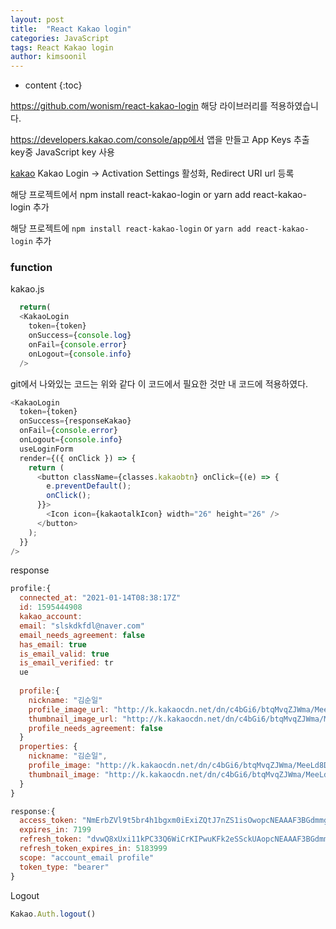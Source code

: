 ```yaml
---
layout: post
title:  "React Kakao login"
categories: JavaScript
tags: React Kakao login
author: kimsoonil
---
```


* content
{:toc}

 https://github.com/wonism/react-kakao-login 해당 라이브러리를 적용하였습니다.

 https://developers.kakao.com/console/app에서 앱을 만들고 App Keys 추출 key중 JavaScript key 사용




[kakao](https://kimsoonil.github.io/img/kakao_appkey.png)
Kakao Login → Activation Settings 활성화, Redirect URI url 등록

 해당 프로젝트에서 npm install react-kakao-login  or yarn add react-kakao-login 추가

해당 프로젝트에 ``npm install react-kakao-login`` or ``yarn add react-kakao-login`` 추가

### function 


kakao.js

``` js
  return(
  <KakaoLogin
    token={token}
    onSuccess={console.log}
    onFail={console.error}
    onLogout={console.info}
  />

```
git에서 나와있는 코드는 위와 같다 이 코드에서 필요한 것만 내 코드에 적용하였다.

``` js
<KakaoLogin
  token={token}
  onSuccess={responseKakao}
  onFail={console.error}
  onLogout={console.info}
  useLoginForm
  render={({ onClick }) => {
    return (
      <button className={classes.kakaobtn} onClick={(e) => {
        e.preventDefault();
        onClick();
      }}>
        <Icon icon={kakaotalkIcon} width="26" height="26" />
      </button>
    );
  }}
/>
```
response

``` js
profile:{
  connected_at: "2021-01-14T08:38:17Z"
  id: 1595444908
  kakao_account:
  email: "slskdkfdl@naver.com"
  email_needs_agreement: false
  has_email: true
  is_email_valid: true
  is_email_verified: tr
  ue
  
  profile:{
    nickname: "김순일"
    profile_image_url: "http://k.kakaocdn.net/dn/c4bGi6/btqMvqZJWma/MeeLd8DhpsNIivRINNVA80/img_640x640.jpg"
    thumbnail_image_url: "http://k.kakaocdn.net/dn/c4bGi6/btqMvqZJWma/MeeLd8DhpsNIivRINNVA80/img_110x110.jpg"
    profile_needs_agreement: false
  }
  properties: {
    nickname: "김순일", 
    profile_image: "http://k.kakaocdn.net/dn/c4bGi6/btqMvqZJWma/MeeLd8DhpsNIivRINNVA80/img_640x640.jpg", 
    thumbnail_image: "http://k.kakaocdn.net/dn/c4bGi6/btqMvqZJWma/MeeLd8DhpsNIivRINNVA80/img_110x110.jpg"
  }
}

response:{
  access_token: "NmErbZVl9t5br4h1bgxm0iExiZQtJ7nZS1isOwopcNEAAAF3BGdmmg"
  expires_in: 7199
  refresh_token: "dvwQ8xUxi11kPC33Q6WiCrKIPwuKFk2eSSckUAopcNEAAAF3BGdmmA"
  refresh_token_expires_in: 5183999
  scope: "account_email profile"
  token_type: "bearer"
}
```

Logout

``` js
Kakao.Auth.logout()
```

